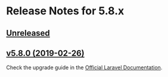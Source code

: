 # Release Notes for 5.8.x

## [Unreleased](https://github.com/laravel/framework/compare/v5.8.0...5.8)


## [v5.8.0 (2019-02-26)](https://github.com/laravel/framework/compare/5.7...v5.8.0)

Check the upgrade guide in the [Official Laravel Documentation](https://laravel.com/docs/5.8/upgrade).
